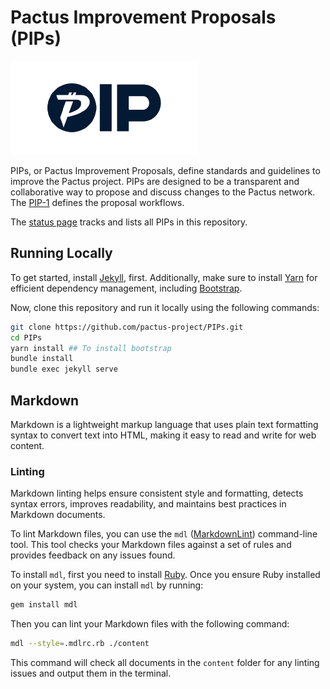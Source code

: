 # Pactus Improvement Proposals (PIPs)

![PIP](./assets/readme/pip.png)

PIPs, or Pactus Improvement Proposals, define standards and guidelines to
improve the Pactus project.
PIPs are designed to be a transparent and collaborative way to propose and
discuss changes to the Pactus network.
The [PIP-1](https://pips.pactus.org/PIPs/pip-1) defines the proposal workflows.

The [status page](https://pips.pactus.org) tracks and lists all PIPs in this repository.

## Running Locally

To get started, install [Jekyll](https://jekyllrb.com/docs/installation/), first.
Additionally, make sure to install [Yarn](https://yarnpkg.com/)
for efficient dependency management, including [Bootstrap](https://getbootstrap.com/).

Now, clone this repository and run it locally using the following commands:

```zsh
git clone https://github.com/pactus-project/PIPs.git
cd PIPs
yarn install ## To install bootstrap
bundle install
bundle exec jekyll serve
```

## Markdown

Markdown is a lightweight markup language that uses plain text formatting syntax to convert text into HTML,
making it easy to read and write for web content.

### Linting

Markdown linting helps ensure consistent style and formatting, detects syntax errors, improves readability,
and maintains best practices in Markdown documents.

To lint Markdown files, you can use the `mdl` ([MarkdownLint](https://github.com/DavidAnson/markdownlint)) command-line tool.
This tool checks your Markdown files against a set of rules and provides feedback on any issues found.

To install `mdl`, first you need to install [Ruby](https://www.ruby-lang.org/en/documentation/installation/).
Once you ensure Ruby installed on your system, you can install `mdl` by running:

```sh
gem install mdl
```

Then you can lint your Markdown files with the following command:

```sh
mdl --style=.mdlrc.rb ./content
```

This command will check all documents in the `content` folder for any linting issues and output them in the terminal.
